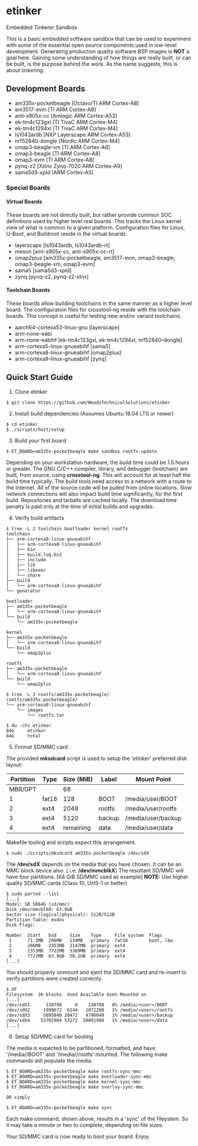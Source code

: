 # etinker
Embedded Tinkerer Sandbox

This is a basic embedded software sandbox that can be used to experiment
with some of the essential open source components used in low-level
development. Generating production quality software BSP images is
**NOT** a goal here. Gaining some understanding of how things are really
built, or can be built, is the purpose behind the work. As the name
suggests, this is about tinkering.

## Development Boards

- am335x-pocketbeagle [Octavo/TI ARM Cortex-A8]
- am3517-evm [TI ARM Cortex-A8]
- aml-s905x-cc [Amlogic ARM Cortex-A53]
- ek-tm4c123gxl [TI TivaC ARM Cortex-M4]
- ek-tm4c1294xl [TI TivaC ARM Cortex-M4]
- ls1043ardb [NXP Layerscape ARM Cortex-A53]
- nrf52840-dongle [Nordic ARM Cortex-M4]
- omap3-beagle-xm [TI ARM Cortex-A8]
- omap3-beagle [TI ARM Cortex-A8]
- omap3-evm [TI ARM Cortex-A8]
- pynq-z2 [Xilinx Zynq-7020 ARM Cortex-A9]
- sama5d3-xpld [ARM Cortex-A5]

### Special Boards

#### Virtual Boards

These boards are not directly built, but rather provide common SOC
definitions used by higher level real boards. This tracks the Linux
kernel view of what is common to a given platform. Configuration
files for Linux, U-Boot, and Buildroot reside in the virtual boards.

- layerscape [ls1043ardb, ls1043ardb-rt]
- meson [aml-s905x-cc, aml-s905x-cc-rt]
- omap2plus [am335x-pocketbeagle, am3517-evm, omap3-beagle, omap3-beagle-xm, omap3-evm]
- sama5 [sama5d3-xpld]
- zynq [pynq-z2, pynq-z2-xlnx]

#### Toolchain Boards

These boards allow building toolchains in the same manner as a
higher level board. The configuratoin files for crosstool-ng reside
with the toolchain boards. This concept is useful for testing new
and/or variant toolchains.

- aarch64-cortexa53-linux-gnu [layerscape]
- arm-none-eabi
- arm-none-eabihf [ek-tm4c123gxl, ek-tm4c1294xl, nrf52840-dongle]
- arm-cortexa5-linux-gnueabihf [sama5]
- arm-cortexa8-linux-gnueabihf [omap2plus]
- arm-cortexa9-linux-gnueabihf [zynq]

## Quick Start Guide

1. Clone etinker

```
$ git clone https://github.com/WoodsTechnicalSolutions/etinker
```

2. Install build dependencies (Assumes Ubuntu 18.04 LTS or newer)

```
$ cd etinker
$ ./scripts/host/setup
```

3. Build your first board

```
$ ET_BOARD=am335x-pocketbeagle make sandbox rootfs-update
```

Depending on your workstation hardware, the build time could be 1.5
hours or greater. The GNU C/C++ compiler, library, and debugger
(toolchain) are built, from source, using **crosstool-ng**. This will
account for at least half the build time typically. The build tools
need access to a network with a route to the Internet. All of the
source code will be pulled from online locations. Slow network
connections will also impact build time significantly, for the first
build. Repositories and tarballs are cached locally. The download
time penalty is paid only at the time of initial builds and upgrades.

4. Verify build artifacts

```
$ tree -L 2 toolchain bootloader kernel rootfs
toolchain
├── arm-cortexa8-linux-gnueabihf
│   ├── arm-cortexa8-linux-gnueabihf
│   ├── bin
│   ├── build.log.bz2
│   ├── include
│   ├── lib
│   ├── libexec
│   └── share
├── build
│   └── arm-cortexa8-linux-gnueabihf
└── generator

bootloader
├── am335x-pocketbeagle
│   └── arm-cortexa8-linux-gnueabihf
└── build
    └── am335x-pocketbeagle

kernel
├── am335x-pocketbeagle
│   └── arm-cortexa8-linux-gnueabihf
└── build
    └── omap2plus

rootfs
├── am335x-pocketbeagle
│   └── arm-cortexa8-linux-gnueabihf
└── build
    └── omap2plus

$ tree -L 3 rootfs/am335x-pocketbeagle/
rootfs/am335x-pocketbeagle/
└── arm-cortexa8-linux-gnueabihf
    └── images
        └── rootfs.tar

$ du -chs etinker
84G     etinker
84G     total
```

5. Format SD/MMC card

The provided **mksdcard** script is used to setup the 'etinker'
preferred disk layout:

Partition | Type  | Size (MiB) | Label  | Mount Point
----------|-------|------------|--------|------------
MBR/GPT   |       | 68         |        |
1         | fat16 | 128        | BOOT   | /media/user/BOOT
2         | ext4  | 2048       | rootfs | /media/user/rootfs
3         | ext4  | 5120       | backup | /media/user/backup
4         | ext4  | remaining  | data   | /media/user/data

Makefile tooling and scripts expect this arrangement.

```
$ sudo ./scripts/mksdcard am335x-pocketbeagle /dev/sdX
```

The **/dev/sdX** depends on the media that you have chosen. It can
be an MMC block device also. ( i.e. **/dev/mmcblkX**) The resultant
SD/MMC will have four partitions. [64 GiB SD/MMC used as example]
**NOTE:** Use higher quality SD/MMC cards (Class 10, UHS-1 or better)

```
$ sudo parted --list
[...]
Model: SD SR64G (sd/mmc)
Disk /dev/mmcblk0: 63.9GB
Sector size (logical/physical): 512B/512B
Partition Table: msdos
Disk Flags:

Number  Start   End     Size    Type     File system  Flags
 1      71.3MB  206MB   134MB   primary  fat16        boot, lba
 2      206MB   2353MB  2147MB  primary  ext4
 3      2353MB  7722MB  5369MB  primary  ext4
 4      7722MB  63.9GB  56.1GB  primary  ext4
[...]
```

You should properly unmount and eject the SD/MMC card and re-insert to
verify partitions were created correctly.

```
$ df
Filesystem  1K-blocks  Used Available Use% Mounted on
[...]
/dev/sdX1      130798     0    130798   0% /media/<user>/BOOT
/dev/sdX2     1998672  6144   1871288   1% /media/<user>/rootfs
/dev/sdX3     5095040 20472   4796040   1% /media/<user>/backup
/dev/sdX4    53702984 53272  50891980   1% /media/<user>/data
[...]
```

6. Setup SD/MMC card for booting

The media is expected to be partitioned, formatted, and have
'/media/<user>/BOOT' and '/media/<user>/rootfs' mounted. The
following make commands will populate the media:

```
$ ET_BOARD=am335x-pocketbeagle make rootfs-sync-mmc
$ ET_BOARD=am335x-pocketbeagle make bootloader-sync-mmc
$ ET_BOARD=am335x-pocketbeagle make kernel-sync-mmc
$ ET_BOARD=am335x-pocketbeagle make overlay-sync-mmc

OR simply

$ ET_BOARD=am335x-pocketbeagle make sync
```

Each make command, shown above, results in a 'sync' of the fileystem.
So it may take a minute or two to complete, depending on file sizes.

Your SD/MMC card is now ready to boot your board. Enjoy.

